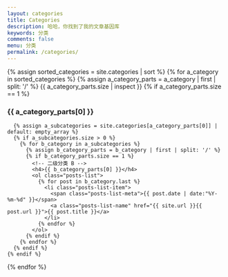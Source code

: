 ```yaml
---
layout: categories
title: Categories
description: 哈哈，你找到了我的文章基因库
keywords: 分类
comments: false
menu: 分类
permalink: /categories/
---
```


<section class="container posts-content">
  {% assign sorted_categories = site.categories | sort %}
  {% for a_category in sorted_categories %}
    {% assign a_category_parts = a_category | first | split: '/' %}
     {{ a_category_parts.size | inspect }}
    {% if a_category_parts.size == 1 %}
      <!-- 一级分类 A -->
      <h3>{{ a_category_parts[0] }}</h3>

      {% assign a_subcategories = site.categories[a_category_parts[0]] | default: empty_array %}
      {% if a_subcategories.size > 0 %}
        {% for b_category in a_subcategories %}
          {% assign b_category_parts = b_category | first | split: '/' %}
          {% if b_category_parts.size == 1 %}
            <!-- 二级分类 B -->
            <h4>{{ b_category_parts[0] }}</h4>
            <ol class="posts-list">
              {% for post in b_category.last %}
                <li class="posts-list-item">
                  <span class="posts-list-meta">{{ post.date | date:"%Y-%m-%d" }}</span>
                  <a class="posts-list-name" href="{{ site.url }}{{ post.url }}">{{ post.title }}</a>
                </li>
              {% endfor %}
            </ol>
          {% endif %}
        {% endfor %}
      {% endif %}
    {% endif %}
  {% endfor %}

</section>
<!-- /section.content -->
